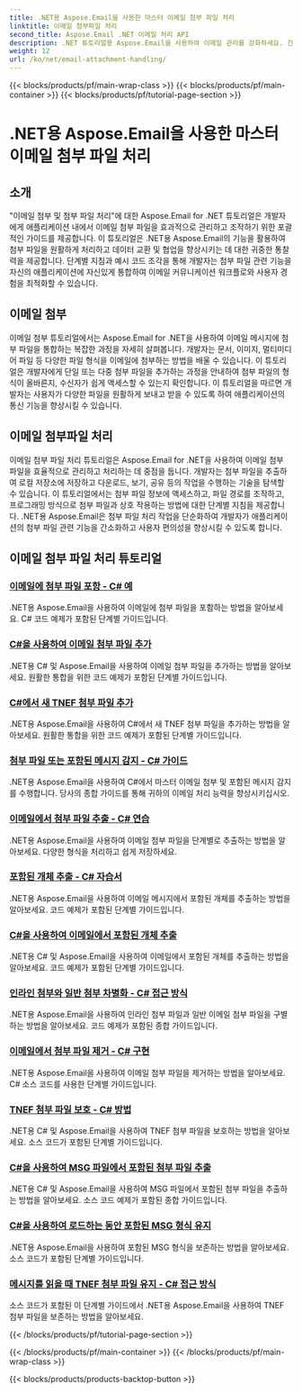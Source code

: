 ```yaml
---
title: .NET용 Aspose.Email을 사용한 마스터 이메일 첨부 파일 처리
linktitle: 이메일 첨부파일 처리
second_title: Aspose.Email .NET 이메일 처리 API
description: .NET 튜토리얼용 Aspose.Email을 사용하여 이메일 관리를 강화하세요. 간소화된 처리, 분석 및 데이터 기반 통찰력을 알아보세요. 단계별 가이드가 제공됩니다.
weight: 12
url: /ko/net/email-attachment-handling/
---
```


{{< blocks/products/pf/main-wrap-class >}}
{{< blocks/products/pf/main-container >}}
{{< blocks/products/pf/tutorial-page-section >}}

# .NET용 Aspose.Email을 사용한 마스터 이메일 첨부 파일 처리

## 소개

"이메일 첨부 및 첨부 파일 처리"에 대한 Aspose.Email for .NET 튜토리얼은 개발자에게 애플리케이션 내에서 이메일 첨부 파일을 효과적으로 관리하고 조작하기 위한 포괄적인 가이드를 제공합니다. 이 튜토리얼은 .NET용 Aspose.Email의 기능을 활용하여 첨부 파일을 원활하게 처리하고 데이터 교환 및 협업을 향상시키는 데 대한 귀중한 통찰력을 제공합니다. 단계별 지침과 예시 코드 조각을 통해 개발자는 첨부 파일 관련 기능을 자신의 애플리케이션에 자신있게 통합하여 이메일 커뮤니케이션 워크플로와 사용자 경험을 최적화할 수 있습니다.

## 이메일 첨부

이메일 첨부 튜토리얼에서는 Aspose.Email for .NET을 사용하여 이메일 메시지에 첨부 파일을 통합하는 복잡한 과정을 자세히 살펴봅니다. 개발자는 문서, 이미지, 멀티미디어 파일 등 다양한 파일 형식을 이메일에 첨부하는 방법을 배울 수 있습니다. 이 튜토리얼은 개발자에게 단일 또는 다중 첨부 파일을 추가하는 과정을 안내하여 첨부 파일의 형식이 올바른지, 수신자가 쉽게 액세스할 수 있는지 확인합니다. 이 튜토리얼을 따르면 개발자는 사용자가 다양한 파일을 원활하게 보내고 받을 수 있도록 하여 애플리케이션의 통신 기능을 향상시킬 수 있습니다.

## 이메일 첨부파일 처리

이메일 첨부 파일 처리 튜토리얼은 Aspose.Email for .NET을 사용하여 이메일 첨부 파일을 효율적으로 관리하고 처리하는 데 중점을 둡니다. 개발자는 첨부 파일을 추출하여 로컬 저장소에 저장하고 다운로드, 보기, 공유 등의 작업을 수행하는 기술을 탐색할 수 있습니다. 이 튜토리얼에서는 첨부 파일 정보에 액세스하고, 파일 경로를 조작하고, 프로그래밍 방식으로 첨부 파일과 상호 작용하는 방법에 대한 단계별 지침을 제공합니다. .NET용 Aspose.Email은 첨부 파일 처리 작업을 단순화하여 개발자가 애플리케이션의 첨부 파일 관련 기능을 간소화하고 사용자 편의성을 향상시킬 수 있도록 합니다.

## 이메일 첨부 파일 처리 튜토리얼
### [이메일에 첨부 파일 포함 - C# 예](./including-attachments-in-email-csharp-example/)
.NET용 Aspose.Email을 사용하여 이메일에 첨부 파일을 포함하는 방법을 알아보세요. C# 코드 예제가 포함된 단계별 가이드입니다.
### [C#을 사용하여 이메일 첨부 파일 추가](./adding-email-attachments-using-csharp/)
.NET용 C# 및 Aspose.Email을 사용하여 이메일 첨부 파일을 추가하는 방법을 알아보세요. 원활한 통합을 위한 코드 예제가 포함된 단계별 가이드입니다.
### [C#에서 새 TNEF 첨부 파일 추가](./adding-new-tnef-attachments-in-csharp/)
.NET용 Aspose.Email을 사용하여 C#에서 새 TNEF 첨부 파일을 추가하는 방법을 알아보세요. 원활한 통합을 위한 코드 예제가 포함된 단계별 가이드입니다.
### [첨부 파일 또는 포함된 메시지 감지 - C# 가이드](./detecting-attachment-or-embedded-message-csharp-guide/)
.NET용 Aspose.Email을 사용하여 C#에서 마스터 이메일 첨부 및 포함된 메시지 감지를 수행합니다. 당사의 종합 가이드를 통해 귀하의 이메일 처리 능력을 향상시키십시오.
### [이메일에서 첨부 파일 추출 - C# 연습](./extracting-attachments-from-email-csharp-walkthrough/)
.NET용 Aspose.Email을 사용하여 이메일 첨부 파일을 단계별로 추출하는 방법을 알아보세요. 다양한 형식을 처리하고 쉽게 저장하세요.
### [포함된 개체 추출 - C# 자습서](./extracting-embedded-objects-csharp-tutorial/)
.NET용 Aspose.Email을 사용하여 이메일 메시지에서 포함된 개체를 추출하는 방법을 알아보세요. 코드 예제가 포함된 단계별 가이드입니다.
### [C#을 사용하여 이메일에서 포함된 개체 추출](./extracting-embedded-objects-from-email-with-csharp/)
.NET용 C# 및 Aspose.Email을 사용하여 이메일에서 포함된 개체를 추출하는 방법을 알아보세요. 코드 예제가 포함된 단계별 가이드입니다.
### [인라인 첨부와 일반 첨부 차별화 - C# 접근 방식](./differentiating-inline-and-regular-attachments-csharp-approach/)
.NET용 Aspose.Email을 사용하여 인라인 첨부 파일과 일반 이메일 첨부 파일을 구별하는 방법을 알아보세요. 코드 예제가 포함된 종합 가이드입니다.
### [이메일에서 첨부 파일 제거 - C# 구현](./removing-attachments-from-emails-csharp-implementation/)
.NET용 Aspose.Email을 사용하여 이메일 첨부 파일을 제거하는 방법을 알아보세요. C# 소스 코드를 사용한 단계별 가이드입니다.
### [TNEF 첨부 파일 보호 - C# 방법](./safeguarding-tnef-attachments-csharp-method/)
.NET용 C# 및 Aspose.Email을 사용하여 TNEF 첨부 파일을 보호하는 방법을 알아보세요. 소스 코드가 포함된 단계별 가이드입니다.
### [C#을 사용하여 MSG 파일에서 포함된 첨부 파일 추출](./extracting-embedded-attachments-from-msg-files-using-csharp/)
.NET용 C# 및 Aspose.Email을 사용하여 MSG 파일에서 포함된 첨부 파일을 추출하는 방법을 알아보세요. 소스 코드 예제가 포함된 종합 가이드입니다.
### [C#을 사용하여 로드하는 동안 포함된 MSG 형식 유지](./preserving-embedded-msg-format-during-load-with-csharp/)
.NET용 Aspose.Email을 사용하여 포함된 MSG 형식을 보존하는 방법을 알아보세요. 소스 코드가 포함된 단계별 가이드입니다.
### [메시지를 읽을 때 TNEF 첨부 파일 유지 - C# 접근 방식](./preserving-tnef-attachments-when-reading-messages-csharp-approach/)
소스 코드가 포함된 이 단계별 가이드에서 .NET용 Aspose.Email을 사용하여 TNEF 첨부 파일을 보존하는 방법을 알아보세요.

{{< /blocks/products/pf/tutorial-page-section >}}

{{< /blocks/products/pf/main-container >}}
{{< /blocks/products/pf/main-wrap-class >}}

{{< blocks/products/products-backtop-button >}}
